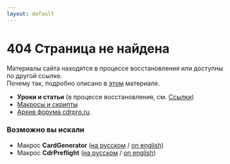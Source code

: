```yaml
---
layout: default
---
```


# 404 Страница не найдена

Материалы сайта находятся в процессе восстановления или доступны по другой ссылке.   
Почему так, подробно описано в [этом](/blog/wtf.html) материале.

* **Уроки и статьи** (в процессе восстановления, см. [Ссылки](/links/))
* [Макросы и скрипты](/macros/)
* [Архив форума cdrpro.ru](http://cdrpro-forum-archive.github.io/forum.html).

### Возможно вы искали

* Макрос **CardGenerator** ([на русском](/macros/cardgenerator/) / [on english](/en/macros/cardgenerator/))
* Макрос **CdrPreflight** ([на русском](/macros/cdrpreflight/) / [on english](/en/macros/cdrpreflight/))
